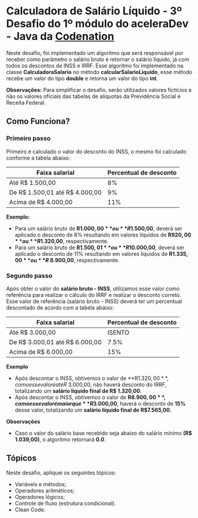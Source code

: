 # Calculadora de Salário Líquido - 3º Desafio do 1º módulo do aceleraDev - Java da [Codenation](https://www.codenation.dev/)

Neste desafio, foi implementado um algoritmo que será responsável por receber como parâmetro o salário bruto e retornar o salário líquido, já com todos os descontos de INSS e IRRF. Esse algoritmo foi implementado na classe **CalculadoraSalario** no método **calcularSalarioLiquido**, esse método recebe um valor do tipo **double** e retorna um valor do tipo **int**.

**Observações:**
Para simplificar o desafio, serão utilizados valores fictícios e não os valores oficiais das tabelas de alíquotas da Previdência Social e Receita Federal.


## Como Funciona?

### Primeiro passo
Primeiro é calculado o valor do desconto do INSS, o mesmo foi calculado conforme a tabela abaixo:


| Faixa salarial  |  Percentual de desconto  |
| --- | --- |
|  Até R$ 1.500,00 | 8% |
|  De R$ 1.500,01 até R$ 4.000,00 | 9% |
|  Acima de R$ 4.000,00 |  11% |

**Exemplo:**
- Para um salário bruto de **R$1.000,00** ou **R$1.500,00**, deverá ser aplicado o desconto de 8% resultando em valores líquidos de  **R$920,00** ou **R$1.320,00**, respectivamente.
- Para um salário bruto de **R$1.500,01** ou **R$10.000,00**, deverá ser aplicado o desconto de 11% resultando em valores líquidos de **R$1.335,00** ou **R$ 8.900,00**, respectivamente.

### Segundo passo

Após obter o valor do **salário bruto - INSS**, utilizamos esse valor como referência para realizar o cálculo do IRRF e realizar o desconto correto. Esse valor de referência (salário bruto - INSS) deverá ter um percentual descontado de acordo com a tabela abaixo:

| Faixa salarial  |  Percentual de desconto  |
| --- | --- |
|  Até R$ 3.000,00 | ISENTO |
|  De R$ 3.000,01 até R$ 6.000,00 | 7.5% |
|  Acima de R$ 6.000,00 |  15% |

**Exemplo**

- Após descontar o INSS, obtivemos o valor de **R$1.320,00**, como esse valor é até R$ 3.000,00, não haverá desconto do IRRF, totalizando um **salário líquido final de R$ 1.320,00**.
- Após descontar o INSS, obtivemos o valor de **R$8.900,00**, como esse valor é maior que **R$3.000,00**, haverá o desconto de **15%** desse valor, totalizando um **salário líquido final de R$7.565,00**. 

**Observações**
- Caso o valor do salário base recebido seja abaixo do salário mínimo **(R$ 1.039,00)**, o algoritmo retornará **0.0**.

## Tópicos

Neste desafio, apliquei os seguintes tópicos:
- Variáveis e métodos;
- Operadores aritméticos;
- Operadores lógicos;
- Controle de fluxo (estrutura condicional).
- Clean Code.
